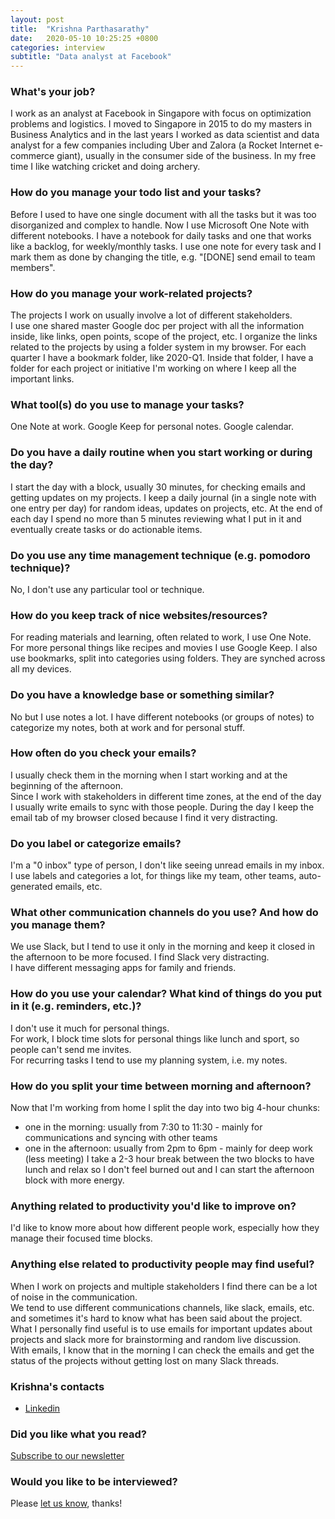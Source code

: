 ```yaml
---
layout: post
title:  "Krishna Parthasarathy"
date:   2020-05-10 10:25:25 +0800
categories: interview
subtitle: "Data analyst at Facebook"
---
```


### What's your job?
I work as an analyst at Facebook in Singapore with focus on optimization problems and logistics.
I moved to Singapore in 2015 to do my masters in Business Analytics and in the last years I worked as data scientist and data analyst for a few companies including Uber and Zalora (a Rocket Internet e-commerce giant), usually in the consumer side of the business.
In my free time I like watching cricket and doing archery.


### How do you manage your todo list and your tasks?
Before I used to have one single document with all the tasks but it was too disorganized and complex to handle.
Now I use Microsoft One Note with different notebooks.
I have a notebook for daily tasks and one that works like a backlog, for weekly/monthly tasks.
I use one note for every task and I mark them as done by changing the title, e.g. "[DONE] send email to team members".


### How do you manage your work-related projects?
The projects I work on usually involve a lot of different stakeholders.  
I use one shared master Google doc per project with all the information inside, like links, open points, scope of the project, etc.
I organize the links related to the projects by using a folder system in my browser.
For each quarter I have a bookmark folder, like 2020-Q1.
Inside that folder, I have a folder for each project or initiative I'm working on where I keep all the important links.




### What tool(s) do you use to manage your tasks?
One Note at work.
Google Keep for personal notes.
Google calendar.


### Do you have a daily routine when you start working or during the day?
I start the day with a block, usually 30 minutes, for checking emails and getting updates on my projects.
I keep a daily journal (in a single note with one entry per day) for random ideas, updates on projects, etc. At the end of each day I spend no more than 5 minutes reviewing what I put in it and eventually create tasks or do actionable items.

### Do you use any time management technique (e.g. pomodoro technique)?
No, I don't use any particular tool or technique.



### How do you keep track of nice websites/resources?
For reading materials and learning, often related to work, I use One Note.  
For more personal things like recipes and movies I use Google Keep.
I also use bookmarks, split into categories using folders. They are synched across all my devices.



### Do you have a knowledge base or something similar?
No but I use notes a lot.
I have different notebooks (or groups of notes) to categorize my notes, both at work and for personal stuff.


### How often do you check your emails?
I usually check them in the morning when I start working and at the beginning of the afternoon.  
Since I work with stakeholders in different time zones, at the end of the day I usually write emails to sync with those people.
During the day I keep the email tab of my browser closed because I find it very distracting.


### Do you label or categorize emails?
I'm a "0 inbox" type of person, I don't like seeing unread emails in my inbox.  
I use labels and categories a lot, for things like my team, other teams, auto-generated emails, etc.


### What other communication channels do you use? And how do you manage them?
We use Slack, but I tend to use it only in the morning and keep it closed in the afternoon to be more focused. I find Slack very distracting.  
I have different messaging apps for family and friends.


### How do you use your calendar? What kind of things do you put in it (e.g. reminders, etc.)?
I don't use it much for personal things.  
For work, I block time slots for personal things like lunch and sport, so people can't send me invites.  
For recurring tasks I tend to use my planning system, i.e. my notes.


### How do you split your time between morning and afternoon?
Now that I'm working from home I split the day into two big 4-hour chunks:
- one in the morning: usually from 7:30 to 11:30 - mainly for communications and syncing with other teams
- one in the afternoon: usually from 2pm to 6pm - mainly for deep work (less meeting)
I take a 2-3 hour break between the two blocks to have lunch and relax so I don't feel burned out and I can start the afternoon block with more energy.


### Anything related to productivity you'd like to improve on?
I'd like to know more about how different people work, especially how they manage their focused time blocks. 


### Anything else related to productivity people may find useful?
When I work on projects and multiple stakeholders I find there can be a lot of noise in the communication.  
We tend to use different communications channels, like slack, emails, etc. and sometimes it's hard to know what has been said about the project.  
What I personally find useful is to use emails for important updates about projects and slack more for brainstorming and random live discussion.  
With emails, I know that in the morning I can check the emails and get the status of the projects without getting lost on many Slack threads.


### Krishna's contacts
- [Linkedin](https://www.linkedin.com/in/nellaikrishna/)


### Did you like what you read?
[Subscribe to our newsletter](https://docs.google.com/forms/d/e/1FAIpQLSd4lrCTPWsbGo3bEUS5GSZbrzDgIkT01DitBe_JrRS-BkAeBw/viewform?usp=sf_link)
 

### Would you like to be interviewed?
Please [let us know](https://docs.google.com/forms/d/e/1FAIpQLSdEMfWfOM8rNg-6JPCYntBxvr_COOemmxjGgicqOIw11QX2Fg/viewform?usp=sf_link), thanks!